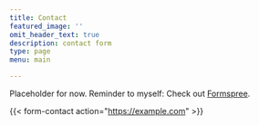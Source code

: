 ```yaml
---
title: Contact
featured_image: ''
omit_header_text: true
description: contact form
type: page
menu: main

---
```



Placeholder for now. Reminder to myself: Check out [Formspree](https://formspree.io/). 

{{< form-contact action="https://example.com"  >}}

